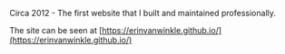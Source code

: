 Circa 2012 - The first website that I built and maintained professionally.

The site can be seen at [https://erinvanwinkle.github.io/](https://erinvanwinkle.github.io/) 
